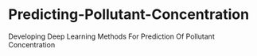# Predicting-Pollutant-Concentration
Developing Deep Learning Methods For Prediction Of Pollutant Concentration
